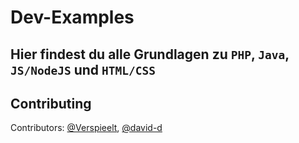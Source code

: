 # Dev-Examples

Hier findest du alle Grundlagen zu `PHP`, `Java`, `JS/NodeJS` und `HTML/CSS`
---------------

## Contributing
Contributors: [@Verspieelt](https://github.com/Verspieelt54), [@david-d](https://github.com/divad-d)

